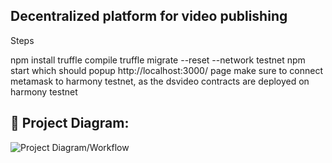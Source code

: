 ## Decentralized platform for video publishing

Steps

npm install
truffle compile
truffle migrate --reset --network testnet
npm start which should popup http://localhost:3000/ page
make sure to connect metamask to harmony testnet, as the dsvideo contracts are deployed on harmony testnet

## 🔧 Project Diagram:
![Project Diagram/Workflow](https://i.gyazo.com/9f03d7bc067d1013966b0cb901517567.png)
